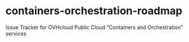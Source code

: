# containers-orchestration-roadmap
Issue Tracker for OVHcloud Public Cloud "Containers and Orchestration" services
